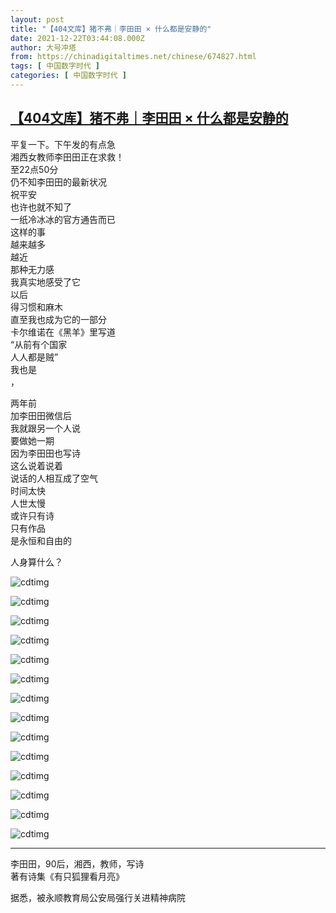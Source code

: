 ```yaml
---
layout: post
title: "【404文库】猪不弗｜李田田 × 什么都是安静的"
date: 2021-12-22T03:44:08.000Z
author: 大号冲塔
from: https://chinadigitaltimes.net/chinese/674827.html
tags: [ 中国数字时代 ]
categories: [ 中国数字时代 ]
---
```

<!--1640144648000-->
[【404文库】猪不弗｜李田田 × 什么都是安静的](https://chinadigitaltimes.net/chinese/674827.html)
------

<div>
<p>平复一下。下午发的有点急<br />湘西女教师李田田正在求救！<br />至22点50分<br />仍不知李田田的最新状况<br />祝平安<br />也许也就不知了<br />一纸冷冰冰的官方通告而已<br />这样的事<br />越来越多<br />越近<br />那种无力感<br />我真实地感受了它<br />以后<br />得习惯和麻木<br />直至我也成为它的一部分<br />卡尔维诺在《黑羊》里写道<br />“从前有个国家<br />人人都是贼”<br />我也是<br />，</p><p>两年前<br />加李田田微信后<br />我就跟另一个人说<br />要做她一期<br />因为李田田也写诗<br />这么说着说着<br />说话的人相互成了空气<br />时间太快<br />人世太慢<br />或许只有诗<br />只有作品<br />是永恒和自由的</p><p>人身算什么？</p><p><img src="https://chinadigitaltimes.net/chinese/files/2021/12/什么都是安静的1.jpg" alt="cdtimg" /></p><p><img src="https://chinadigitaltimes.net/chinese/files/2021/12/什么都是安静的3.jpg" alt="cdtimg" /></p><p><img src="https://chinadigitaltimes.net/chinese/files/2021/12/IMG_4531.jpg" alt="cdtimg" /></p><p><img src="https://chinadigitaltimes.net/chinese/files/2021/12/IMG_4532.jpg" alt="cdtimg" /></p><p><img src="https://chinadigitaltimes.net/chinese/files/2021/12/IMG_4533.jpg" alt="cdtimg" /></p><p><img src="https://chinadigitaltimes.net/chinese/files/2021/12/IMG_4534.jpg" alt="cdtimg" /></p><p><img src="https://chinadigitaltimes.net/chinese/files/2021/12/IMG_4535.jpg" alt="cdtimg" /></p><p><img src="https://chinadigitaltimes.net/chinese/files/2021/12/IMG_4536.jpg" alt="cdtimg" /></p><p><img src="https://chinadigitaltimes.net/chinese/files/2021/12/IMG_4537.jpg" alt="cdtimg" /></p><p><img src="https://chinadigitaltimes.net/chinese/files/2021/12/IMG_4538.jpg" alt="cdtimg" /></p><p><img src="https://chinadigitaltimes.net/chinese/files/2021/12/IMG_4539.jpg" alt="cdtimg" /></p><p><img src="https://chinadigitaltimes.net/chinese/files/2021/12/IMG_4540.jpg" alt="cdtimg" /></p><p><img src="https://chinadigitaltimes.net/chinese/files/2021/12/IMG_4541.jpg" alt="cdtimg" /></p><p><img src="https://chinadigitaltimes.net/chinese/files/2021/12/有只狐狸看月亮.jpg" alt="cdtimg" /></p><hr /><p>李田田，90后，湘西，教师，写诗<br />著有诗集《有只狐狸看月亮》</p><p>据悉，被永顺教育局公安局强行关进精神病院</p>
</div>
